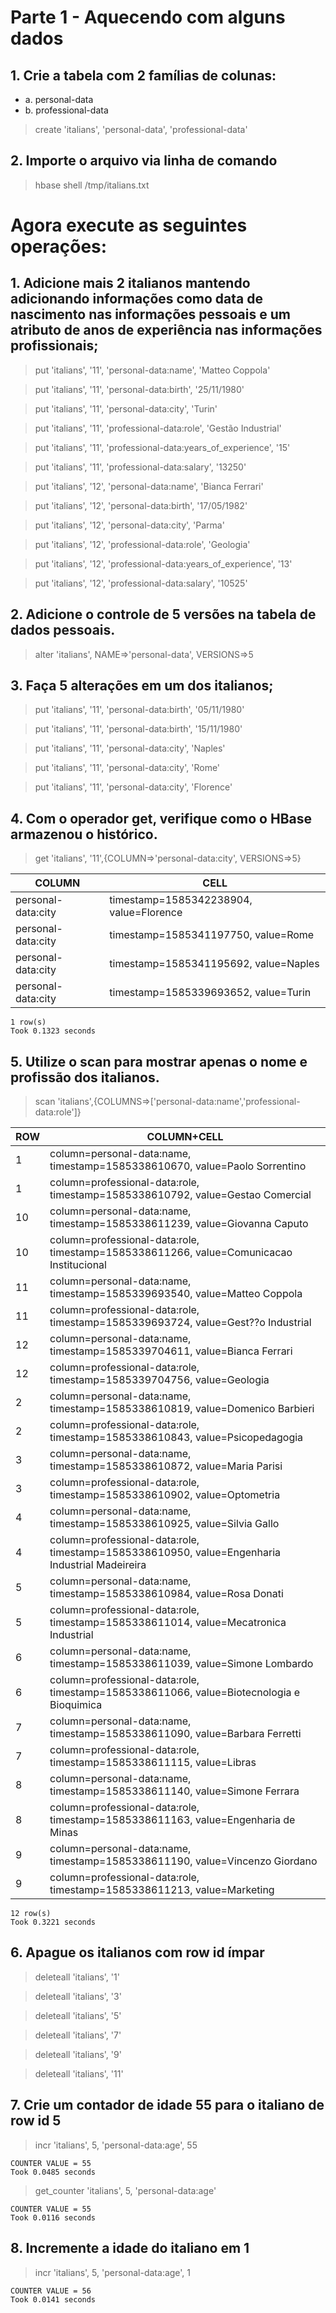 # Parte 1 - Aquecendo com alguns dados

## 1. Crie a tabela com 2 famílias de colunas:
* a. personal-data
* b. professional-data

> create 'italians', 'personal-data', 'professional-data'
	
## 2. Importe o arquivo via linha de comando

> hbase shell /tmp/italians.txt

# Agora execute as seguintes operações:

## 1. Adicione mais 2 italianos mantendo adicionando informações como data de nascimento nas informações pessoais e um atributo de anos de experiência nas informações profissionais;

> put 'italians', '11', 'personal-data:name',  'Matteo Coppola'

> put 'italians', '11', 'personal-data:birth',  '25/11/1980'

> put 'italians', '11', 'personal-data:city',  'Turin'

> put 'italians', '11', 'professional-data:role',  'Gestão Industrial'

> put 'italians', '11', 'professional-data:years_of_experience',  '15'

> put 'italians', '11', 'professional-data:salary',  '13250'

> put 'italians', '12', 'personal-data:name',  'Bianca Ferrari'

> put 'italians', '12', 'personal-data:birth',  '17/05/1982'

> put 'italians', '12', 'personal-data:city',  'Parma'

> put 'italians', '12', 'professional-data:role',  'Geologia'

> put 'italians', '12', 'professional-data:years_of_experience',  '13'

> put 'italians', '12', 'professional-data:salary',  '10525'
	
## 2. Adicione o controle de 5 versões na tabela de dados pessoais.

> alter 'italians', NAME=>'personal-data', VERSIONS=>5
	
## 3. Faça 5 alterações em um dos italianos;

> put 'italians', '11', 'personal-data:birth',  '05/11/1980'

> put 'italians', '11', 'personal-data:birth',  '15/11/1980'

> put 'italians', '11', 'personal-data:city',  'Naples'

> put 'italians', '11', 'personal-data:city',  'Rome'

> put 'italians', '11', 'personal-data:city',  'Florence'
	
## 4. Com o operador get, verifique como o HBase armazenou o histórico.

> get 'italians', '11',{COLUMN=>'personal-data:city', VERSIONS=>5}
	
| COLUMN | CELL |
| ------ | ---- |
| personal-data:city | timestamp=1585342238904, value=Florence |
| personal-data:city | timestamp=1585341197750, value=Rome |
| personal-data:city | timestamp=1585341195692, value=Naples |
| personal-data:city | timestamp=1585339693652, value=Turin |
	
```
1 row(s)
Took 0.1323 seconds
```
	
## 5. Utilize o scan para mostrar apenas o nome e profissão dos italianos.
> scan 'italians',{COLUMNS=>['personal-data:name','professional-data:role']}
	
| ROW | COLUMN+CELL |
| --- | ----------- |
| 1 | column=personal-data:name, timestamp=1585338610670, value=Paolo Sorrentino|
| 1 | column=professional-data:role, timestamp=1585338610792, value=Gestao Comercial
| 10 | column=personal-data:name, timestamp=1585338611239, value=Giovanna Caputo
| 10 | column=professional-data:role, timestamp=1585338611266, value=Comunicacao Institucional
| 11 | column=personal-data:name, timestamp=1585339693540, value=Matteo Coppola
| 11 | column=professional-data:role, timestamp=1585339693724, value=Gest??o Industrial
| 12 | column=personal-data:name, timestamp=1585339704611, value=Bianca Ferrari
| 12 | column=professional-data:role, timestamp=1585339704756, value=Geologia
| 2 | column=personal-data:name, timestamp=1585338610819, value=Domenico Barbieri
| 2 | column=professional-data:role, timestamp=1585338610843, value=Psicopedagogia
| 3 | column=personal-data:name, timestamp=1585338610872, value=Maria Parisi
| 3 | column=professional-data:role, timestamp=1585338610902, value=Optometria
| 4 | column=personal-data:name, timestamp=1585338610925, value=Silvia Gallo
| 4 | column=professional-data:role, timestamp=1585338610950, value=Engenharia Industrial Madeireira
| 5 | column=personal-data:name, timestamp=1585338610984, value=Rosa Donati
| 5 | column=professional-data:role, timestamp=1585338611014, value=Mecatronica Industrial
| 6 | column=personal-data:name, timestamp=1585338611039, value=Simone Lombardo
| 6 | column=professional-data:role, timestamp=1585338611066, value=Biotecnologia e Bioquimica
| 7 | column=personal-data:name, timestamp=1585338611090, value=Barbara Ferretti
| 7 | column=professional-data:role, timestamp=1585338611115, value=Libras
| 8 | column=personal-data:name, timestamp=1585338611140, value=Simone Ferrara
| 8 | column=professional-data:role, timestamp=1585338611163, value=Engenharia de Minas
| 9 | column=personal-data:name, timestamp=1585338611190, value=Vincenzo Giordano
| 9 | column=professional-data:role, timestamp=1585338611213, value=Marketing

```
12 row(s)
Took 0.3221 seconds
```


## 6. Apague os italianos com row id ímpar

> deleteall 'italians', '1'

> deleteall 'italians', '3'

> deleteall 'italians', '5'

> deleteall 'italians', '7'

> deleteall 'italians', '9'

> deleteall 'italians', '11'
	
## 7. Crie um contador de idade 55 para o italiano de row id 5

> incr 'italians', 5, 'personal-data:age', 55 
	
```
COUNTER VALUE = 55
Took 0.0485 seconds
```

> get_counter 'italians', 5, 'personal-data:age'
	    
```
COUNTER VALUE = 55
Took 0.0116 seconds
```

## 8. Incremente a idade do italiano em 1
> incr 'italians', 5, 'personal-data:age', 1
	
```
COUNTER VALUE = 56
Took 0.0141 seconds
```
